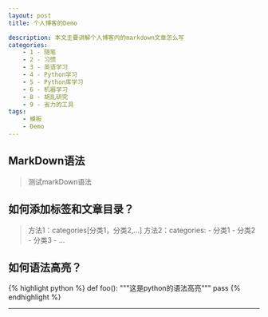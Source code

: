 ```yaml
---
layout: post
title: 个人博客的Demo

description: 本文主要讲解个人博客内的markdown文章怎么写
categories:
    - 1 - 随笔
    - 2 - 习惯
    - 3 - 英语学习
    - 4 - Python学习
    - 5 - Python库学习
    - 6 - 机器学习
    - 8 - 胡乱研究
    - 9 - 省力的工具
tags:
    - 模板
    - Demo
---
```


## MarkDown语法
> 测试markDown语法

## 如何添加标签和文章目录？
> 方法1：categories[分类1，分类2,...]
> 方法2：categories:
            - 分类1
            - 分类2
            - 分类3
            - ...

## 如何语法高亮？
{% highlight python %}
def foo():
  """这是python的语法高亮"""
  pass
{% endhighlight %}

---
